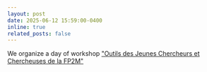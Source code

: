 ```yaml
---
layout: post
date: 2025-06-12 15:59:00-0400
inline: true
related_posts: false
---
```


We organize a day of workshop ["Outils des Jeunes Chercheurs et Chercheuses de la FP2M"](https://fp2m.math.cnrs.fr/manifestations.html)
